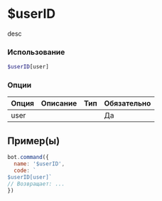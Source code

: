 # $userID
desc
### Использование
```php
$userID[user]
```

### Опции

| Опция | Описание | Тип | Обязательно |
|--------|-------------|------|----------|
| user |  |  | Да |  
## Пример(ы)

```javascript
bot.command({
  name: '$userID',
  code: `
$userID[user]`
// Возвращает: ...
})
```